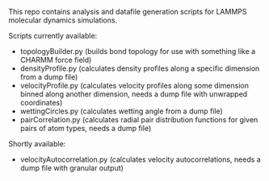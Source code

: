 This repo contains analysis and datafile generation scripts for LAMMPS molecular dynamics simulations.

Scripts currently available:
- topologyBuilder.py (builds bond topology for use with something like a CHARMM force field)
- densityProfile.py (calculates density profiles along a specific dimension from a dump file)
- velocityProfile.py (calculates velocity profiles along some dimension binned along another dimension, needs a dump file with unwrapped coordinates)
- wettingCircles.py (calculates wetting angle from a dump file)
- pairCorrelation.py (calculates radial pair distribution functions for given pairs of atom types, needs a dump file)

Shortly available:
- velocityAutocorrelation.py (calculates velocity autocorrelations, needs a dump file with granular output)

 
